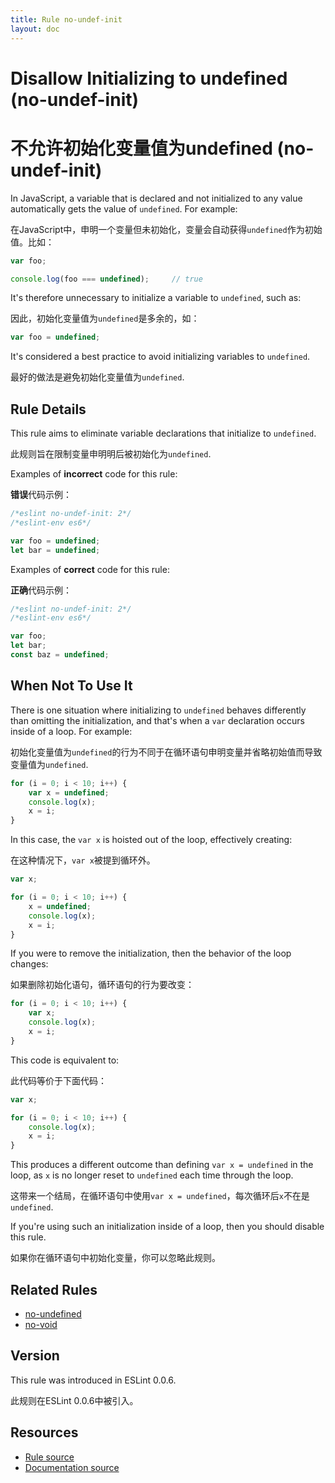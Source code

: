 ```yaml
---
title: Rule no-undef-init
layout: doc
---
```

<!-- Note: No pull requests accepted for this file. See README.md in the root directory for details. -->

# Disallow Initializing to undefined (no-undef-init)

# 不允许初始化变量值为undefined (no-undef-init)

In JavaScript, a variable that is declared and not initialized to any value automatically gets the value of `undefined`. For example:

在JavaScript中，申明一个变量但未初始化，变量会自动获得`undefined`作为初始值。比如：


```js
var foo;

console.log(foo === undefined);     // true
```

It's therefore unnecessary to initialize a variable to `undefined`, such as:

因此，初始化变量值为`undefined`是多余的，如：

```js
var foo = undefined;
```

It's considered a best practice to avoid initializing variables to `undefined`.

最好的做法是避免初始化变量值为`undefined`.

## Rule Details

This rule aims to eliminate variable declarations that initialize to `undefined`.

此规则旨在限制变量申明明后被初始化为`undefined`.

Examples of **incorrect** code for this rule:

**错误**代码示例：

```js
/*eslint no-undef-init: 2*/
/*eslint-env es6*/

var foo = undefined;
let bar = undefined;
```

Examples of **correct** code for this rule:

**正确**代码示例：

```js
/*eslint no-undef-init: 2*/
/*eslint-env es6*/

var foo;
let bar;
const baz = undefined;
```

## When Not To Use It

There is one situation where initializing to `undefined` behaves differently than omitting the initialization, and that's when a `var` declaration occurs inside of a loop. For example:

初始化变量值为`undefined`的行为不同于在循环语句申明变量并省略初始值而导致变量值为`undefined`.

```js
for (i = 0; i < 10; i++) {
    var x = undefined;
    console.log(x);
    x = i;
}
```

In this case, the `var x` is hoisted out of the loop, effectively creating:

在这种情况下，`var x`被提到循环外。

```js
var x;

for (i = 0; i < 10; i++) {
    x = undefined;
    console.log(x);
    x = i;
}
```

If you were to remove the initialization, then the behavior of the loop changes:

如果删除初始化语句，循环语句的行为要改变：

```js
for (i = 0; i < 10; i++) {
    var x;
    console.log(x);
    x = i;
}
```

This code is equivalent to:

此代码等价于下面代码：

```js
var x;

for (i = 0; i < 10; i++) {
    console.log(x);
    x = i;
}
```

This produces a different outcome than defining `var x = undefined` in the loop, as `x` is no longer reset to `undefined` each time through the loop.

这带来一个结局，在循环语句中使用`var x = undefined`，每次循环后`x`不在是`undefined`.

If you're using such an initialization inside of a loop, then you should disable this rule.

如果你在循环语句中初始化变量，你可以忽略此规则。

## Related Rules

* [no-undefined](no-undefined)
* [no-void](no-void)

## Version

This rule was introduced in ESLint 0.0.6.

此规则在ESLint 0.0.6中被引入。

## Resources

* [Rule source](https://github.com/eslint/eslint/tree/master/lib/rules/no-undef-init.js)
* [Documentation source](https://github.com/eslint/eslint/tree/master/docs/rules/no-undef-init.md)
